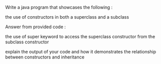 Write a java program that showcases the following :

the use of constructors in both a superclass and a subclass

Answer from provided code : 

the use of super keyword to access the superclass constructor from the subclass constructor

explain the output of your code and how it demonstrates the relationship between constructors and inheritance 